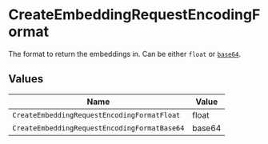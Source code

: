 # CreateEmbeddingRequestEncodingFormat

The format to return the embeddings in. Can be either `float` or [`base64`](https://pypi.org/project/pybase64/).


## Values

| Name                                         | Value                                        |
| -------------------------------------------- | -------------------------------------------- |
| `CreateEmbeddingRequestEncodingFormatFloat`  | float                                        |
| `CreateEmbeddingRequestEncodingFormatBase64` | base64                                       |